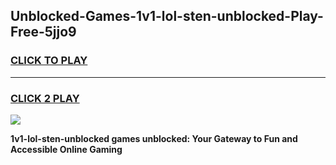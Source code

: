 
## Unblocked-Games-1v1-lol-sten-unblocked-Play-Free-5jjo9
<h3>
<a href="https://premium76.site?title=1v1-lol-sten-unblocked&ref=19M">CLICK TO PLAY</a></h3>
<hr>

<h3>
<a href="https://premium76.site?title=1v1-lol-sten-unblocked&ref=19M">CLICK 2 PLAY</a>
  
</h3>

<a href="https://premium76.site?title=1v1-lol-sten-unblocked&ref=19M"><img src="https://clearcache.store/games.png"></a>


**1v1-lol-sten-unblocked games unblocked: Your Gateway to Fun and Accessible Online Gaming**
